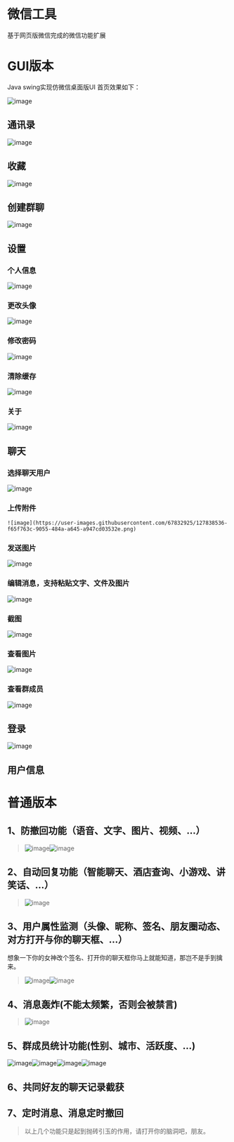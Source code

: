 # 微信工具
基于网页版微信完成的微信功能扩展
# GUI版本
 Java swing实现仿微信桌面版UI
 首页效果如下：
 
 ![image](https://user-images.githubusercontent.com/67832925/127836900-2dc3dfd2-8e97-40e4-961c-e060a9b22a08.png)
 
## 通讯录
 
 ![image](https://user-images.githubusercontent.com/67832925/127837839-1187de15-e9c2-46b6-ab4c-047c97974c81.png)

 
## 收藏
 
  ![image](https://user-images.githubusercontent.com/67832925/127837864-e1a67f55-c585-4f68-be8e-ac7458580583.png)


## 创建群聊

  ![image](https://github.com/itsonglin/wechat_desktop/raw/2.0/descPics/group.png)
  
  
## 设置
### 个人信息

  ![image](https://user-images.githubusercontent.com/67832925/127837790-18fe9f99-7799-4a75-b655-109458ac7e6f.png)
  
### 更改头像

  ![image](https://github.com/itsonglin/wechat_desktop/raw/2.0/descPics/avatar.png)
  
  
### 修改密码

 ![image](https://user-images.githubusercontent.com/67832925/127837924-a3aace00-8007-4d12-9a6a-387244a7d5da.png)
  
  
### 清除缓存

  ![image](https://user-images.githubusercontent.com/67832925/127837943-c4a43533-a613-452f-aa9c-8a57c33209bb.png)


### 关于

  ![image](https://user-images.githubusercontent.com/67832925/127837960-35d98651-6f78-4f67-8d06-f35d741e3a88.png)
  
  
## 聊天

### 选择聊天用户

  ![image](https://github.com/itsonglin/wechat_desktop/raw/2.0/descPics/user.png)
  

### 上传附件

    ![image](https://user-images.githubusercontent.com/67832925/127838536-f65f763c-9055-484a-a645-a947cd03532e.png)


### 发送图片

 ![image](https://user-images.githubusercontent.com/67832925/127838492-c742209c-580c-47f3-af08-beaa83d51d89.png)
  
  
### 编辑消息，支持粘贴文字、文件及图片

  ![image](https://user-images.githubusercontent.com/67832925/127838840-1e12153a-908d-48f5-a498-d9371a9a6a84.png)
  
  
### 截图

  ![image](https://user-images.githubusercontent.com/67832925/127839092-1349b3b4-a7b3-4c06-b086-d3720cd1db47.png)
  

### 查看图片

  ![image](https://user-images.githubusercontent.com/67832925/127839251-5a4049ff-4782-4fa9-8016-b124bc8f30d0.png)


### 查看群成员

  ![image](https://user-images.githubusercontent.com/67832925/127839361-a30ea916-9d34-476b-abeb-37459c3dba58.png)
  
  
## 登录

  ![image](https://github.com/itsonglin/wechat_desktop/raw/2.0/descPics/login.png)

  

## 用户信息

  

# 普通版本


## 1、防撤回功能（语音、文字、图片、视频、...）
 >![image](https://user-images.githubusercontent.com/67832925/125043492-90f7ab80-e0cd-11eb-861b-9852e3d9483b.png)![image](https://user-images.githubusercontent.com/67832925/125046970-1597f900-e0d1-11eb-9d57-b51bd689133a.png)


## 2、自动回复功能（智能聊天、酒店查询、小游戏、讲笑话、...）
 >![image](https://user-images.githubusercontent.com/67832925/125043653-bc7a9600-e0cd-11eb-8ab5-6bc64bc13c15.png)
## 3、用户属性监测（头像、昵称、签名、朋友圈动态、对方打开与你的聊天框、...）
   想象一下你的女神改个签名、打开你的聊天框你马上就能知道，那岂不是手到擒来。
 > ![image](https://user-images.githubusercontent.com/67832925/125041412-51c85b00-e0cb-11eb-9251-fc038bab3c2e.png)![image](https://user-images.githubusercontent.com/67832925/125045236-58f16800-e0cf-11eb-9de8-a8d261464e38.png)


## 4、消息轰炸(不能太频繁，否则会被禁言)
>![image](https://user-images.githubusercontent.com/67832925/125042196-272ad200-e0cc-11eb-93a7-d112e89a599b.png)
## 5、群成员统计功能(性别、城市、活跃度、...)
![image](https://user-images.githubusercontent.com/67832925/125046255-6ce99980-e0d0-11eb-938e-256e70d458c3.png)![image](https://user-images.githubusercontent.com/67832925/125046015-2eec7580-e0d0-11eb-849d-e5350bf79504.png)![image](https://user-images.githubusercontent.com/67832925/125046044-390e7400-e0d0-11eb-971d-bec954ea1424.png)![image](https://user-images.githubusercontent.com/67832925/125046064-3e6bbe80-e0d0-11eb-8860-9a9e8c3a3630.png)
## 6、共同好友的聊天记录截获
## 7、定时消息、消息定时撤回




> 以上几个功能只是起到抛砖引玉的作用，请打开你的脑洞吧，朋友。


